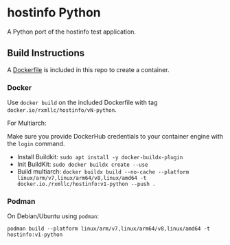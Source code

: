 # hostinfo Python

A Python port of the hostinfo test application.


## Build Instructions

A [Dockerfile](./Dockerfile) is included in this repo to create a container.


### Docker

Use `docker build` on the included Dockerfile with tag `docker.io/rxmllc/hostinfo/vN-python`.

For Multiarch:

Make sure you provide DockerHub credentials to your container engine with the `login` command.

- Install Buildkit: `sudo apt install -y docker-buildx-plugin`
- Init BuildKit: `sudo docker buildx create --use`
- Build multiarch: `docker buildx build --no-cache --platform linux/arm/v7,linux/arm64/v8,linux/amd64 -t docker.io./rxmllc/hostinfo:v1-python --push .`


### Podman

On Debian/Ubuntu using `podman`: 

`podman build --platform linux/arm/v7,linux/arm64/v8,linux/amd64 -t hostinfo:v1-python`